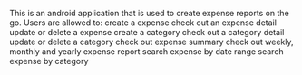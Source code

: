 This is an android application that is used to create expense reports on the go.
Users are allowed to:
 create a expense
 check out an expense detail
 update or delete a expense
 create a category
 check out a category detail
 update or delete a category
 check out expense summary
 check out weekly, monthly and yearly expense report
 search expense by date range
 search expense by category
